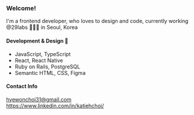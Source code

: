 ### Welcome!

I'm a frontend developer, who loves to design and code, currently working @29labs 👩🏻‍💻 in Seoul, Korea
<br>

#### Development & Design 🌱 
- JavaScript, TypeScript
- React, React Native
- Ruby on Rails, PostgreSQL
- Semantic HTML, CSS, Figma

#### Contact Info
hyewonchoi31@gmail.com
<br>
https://www.linkedin.com/in/katiehchoi/
<br>

<!--
**katiehyewonchoi/katiehyewonchoi** is a ✨ _special_ ✨ repository because its `README.md` (this file) appears on your GitHub profile.

Here are some ideas to get you started:

- 🔭 I’m currently working on ...
- 🌱 I’m currently learning ...
- 👯 I’m looking to collaborate on ...
- 🤔 I’m looking for help with ...
- 💬 Ask me about ...
- 📫 How to reach me: ...
- 😄 Pronouns: ...
- ⚡ Fun fact: ...
-->
